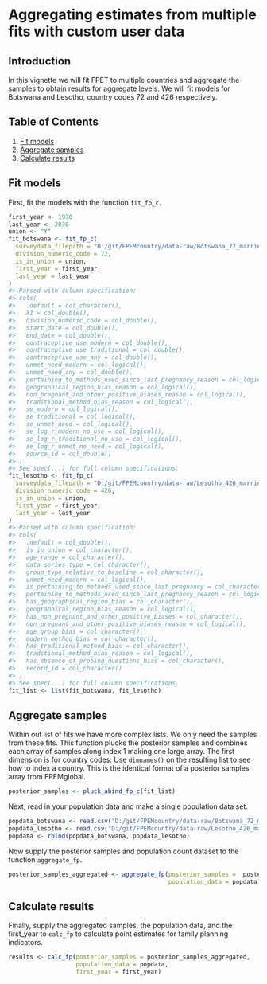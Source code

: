 Aggregating estimates from multiple fits with custom user data
================

## Introduction

In this vignette we will fit FPET to multiple countries and aggregate
the samples to obtain results for aggregate levels. We will fit models
for Botswana and Lesotho, country codes 72 and 426 respectively.

## Table of Contents

1.  [Fit models](#fit)
2.  [Aggregate samples](#run)
3.  [Calculate results](#results)

## <a name="fit"></a>

## Fit models

First, fit the models with the function `fit_fp_c`.

``` r
first_year <- 1970
last_year <- 2030
union <- "Y"
fit_botswana <- fit_fp_c(
  surveydata_filepath = "D:/git/FPEMcountry/data-raw/Botswana_72_married_example.csv",
  division_numeric_code = 72,
  is_in_union = union,
  first_year = first_year,
  last_year = last_year
)
#> Parsed with column specification:
#> cols(
#>   .default = col_character(),
#>   X1 = col_double(),
#>   division_numeric_code = col_double(),
#>   start_date = col_double(),
#>   end_date = col_double(),
#>   contraceptive_use_modern = col_double(),
#>   contraceptive_use_traditional = col_double(),
#>   contraceptive_use_any = col_double(),
#>   unmet_need_modern = col_logical(),
#>   unmet_need_any = col_double(),
#>   pertaining_to_methods_used_since_last_pregnancy_reason = col_logical(),
#>   geographical_region_bias_reason = col_logical(),
#>   non_pregnant_and_other_positive_biases_reason = col_logical(),
#>   traditional_method_bias_reason = col_logical(),
#>   se_modern = col_logical(),
#>   se_traditional = col_logical(),
#>   se_unmet_need = col_logical(),
#>   se_log_r_modern_no_use = col_logical(),
#>   se_log_r_traditional_no_use = col_logical(),
#>   se_log_r_unmet_no_need = col_logical(),
#>   source_id = col_double()
#> )
#> See spec(...) for full column specifications.
fit_lesotho <- fit_fp_c(
  surveydata_filepath = "D:/git/FPEMcountry/data-raw/Lesotho_426_married_example.csv",
  division_numeric_code = 426,
  is_in_union = union,
  first_year = first_year,
  last_year = last_year
)
#> Parsed with column specification:
#> cols(
#>   .default = col_double(),
#>   is_in_union = col_character(),
#>   age_range = col_character(),
#>   data_series_type = col_character(),
#>   group_type_relative_to_baseline = col_character(),
#>   unmet_need_modern = col_logical(),
#>   is_pertaining_to_methods_used_since_last_pregnancy = col_character(),
#>   pertaining_to_methods_used_since_last_pregnancy_reason = col_logical(),
#>   has_geographical_region_bias = col_character(),
#>   geographical_region_bias_reason = col_logical(),
#>   has_non_pregnant_and_other_positive_biases = col_character(),
#>   non_pregnant_and_other_positive_biases_reason = col_logical(),
#>   age_group_bias = col_character(),
#>   modern_method_bias = col_character(),
#>   has_traditional_method_bias = col_character(),
#>   traditional_method_bias_reason = col_logical(),
#>   has_absence_of_probing_questions_bias = col_character(),
#>   record_id = col_character()
#> )
#> See spec(...) for full column specifications.
fit_list <- list(fit_botswana, fit_lesotho)
```

## <a name="aggregate"></a>

## Aggregate samples

Within out list of fits we have more complex lists. We only need the
samples from these fits. This function plucks the posterior samples and
combines each array of samples along index 1 making one large array. The
first dimension is for country codes. Use `dimnames()` on the resulting
list to see how to index a country. This is the identical format of a
posterior samples array from FPEMglobal.

``` r
posterior_samples <- pluck_abind_fp_c(fit_list)
```

Next, read in your population data and make a single population data
set.

``` r
popdata_botswana <- read.csv("D:/git/FPEMcountry/data-raw/Botswana_72_married_popdata_example.csv")
popdata_lesotho <- read.csv("D:/git/FPEMcountry/data-raw/Lesotho_426_married_popdata_example.csv")
popdata <- rbind(popdata_botswana, popdata_lesotho)
```

Now supply the posterior samples and population count dataset to the
function `aggregate_fp`.

``` r
posterior_samples_aggregated <- aggregate_fp(posterior_samples =  posterior_samples,
                                             population_data = popdata)
```

## <a name="results"></a>

## Calculate results

Finally, supply the aggregated samples, the population data, and the
first\_year to `calc_fp` to calculate point estimates for family
planning indicators.

``` r
results <- calc_fp(posterior_samples = posterior_samples_aggregated,
                   population_data = popdata,
                   first_year = first_year)
```
